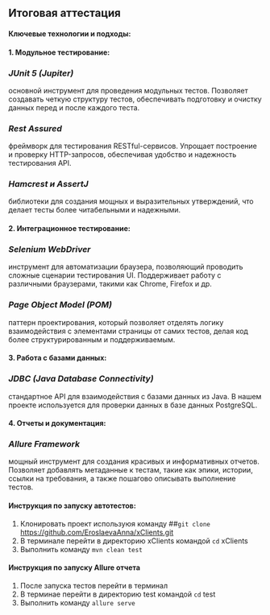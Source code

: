 ## Итоговая аттестация

#### Ключевые технологии и подходы:

#### 1. Модульное тестирование:
### _JUnit 5 (Jupiter)_
основной инструмент для проведения модульных тестов. Позволяет создавать четкую структуру тестов, обеспечивать подготовку и очистку данных перед и после каждого теста.
### _Rest Assured_
фреймворк для тестирования RESTful-сервисов. Упрощает построение и проверку HTTP-запросов, обеспечивая удобство и надежность тестирования API.
### _Hamcrest и AssertJ_
библиотеки для создания мощных и выразительных утверждений, что делает тесты более читабельными и надежными.

#### 2. Интеграционное тестирование:
### _Selenium WebDriver_  
инструмент для автоматизации браузера, позволяющий проводить сложные сценарии тестирования UI. Поддерживает работу с различными браузерами, такими как Chrome, Firefox и др.
### _Page Object Model (POM)_ 
паттерн проектирования, который позволяет отделять логику взаимодействия с элементами страницы от самих тестов, делая код более структурированным и поддерживаемым.

#### 3. Работа с базами данных:
### _JDBC (Java Database Connectivity)_ 
стандартное API для взаимодействия с базами данных из Java. В нашем проекте используется для проверки данных в базе данных PostgreSQL.

#### 4. Отчеты и документация:
### _Allure Framework_
мощный инструмент для создания красивых и информативных отчетов. Позволяет добавлять метаданные к тестам, такие как эпики, истории, ссылки на требования, а также пошагово описывать выполнение тестов.

#### Инструкция по запуску автотестов:
1. Клонировать проект используюя команду
            ##`git clone` https://github.com/EroslaevaAnna/xClients.git
3. В терминале перейти в директорию xClients командой `cd` xClients
4. Выполнить команду `mvn clean test`
   
#### Инструкция по запуску Allure отчета 
1. После запуска тестов перейти в терминал 
2. В терминае перейти в директорию test командой `cd` test
3. Выполнить команду `allure serve`

